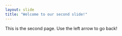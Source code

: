 ```yaml
---
layout: slide
title: "Welcome to our second slide!"
---
```

This is the second page.
Use the left arrow to go back!
